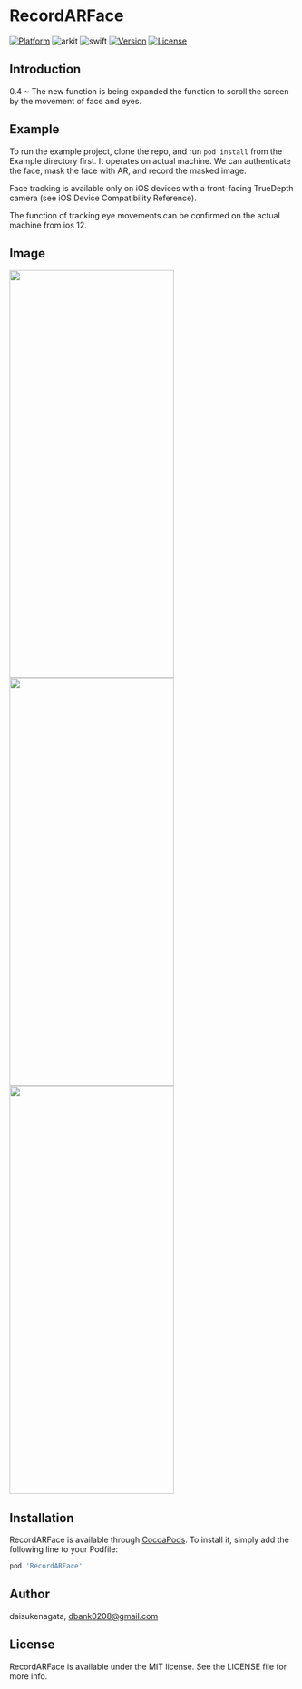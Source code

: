 # RecordARFace
[![Platform](https://img.shields.io/cocoapods/p/RecordARFace.svg?style=flat)](https://cocoapods.org/pods/RecordARFace)
![arkit](https://img.shields.io/badge/ARKit-2.0-brightgreen.svg) 
![swift](https://img.shields.io/badge/swift-4.2-orange.svg) 
[![Version](https://img.shields.io/cocoapods/v/RecordARFace.svg?style=flat)](https://cocoapods.org/pods/RecordARFace)
[![License](https://img.shields.io/cocoapods/l/RecordARFace.svg?style=flat)](https://cocoapods.org/pods/RecordARFace)

## Introduction

0.4 ~ The new function is being expanded the function to scroll the screen by the movement of face and eyes.

## Example

To run the example project, clone the repo, and run `pod install` from the Example directory first.
It operates on actual machine.
We can authenticate the face, mask the face with AR, and record the masked image.

Face tracking is available only on iOS devices with a front-facing TrueDepth camera (see iOS Device Compatibility Reference). 

The function of tracking eye movements can be confirmed on the actual machine from ios 12.

## Image
<img src="https://user-images.githubusercontent.com/16457165/50737574-57990900-120e-11e9-9f7e-ac8d030757a8.gif"  width="290" height="720"><img src="https://user-images.githubusercontent.com/16457165/50793605-1b4bd280-130c-11e9-89bb-3db584ce6108.png" width="290" height="720"><img src="https://user-images.githubusercontent.com/16457165/51955995-506dbf80-2489-11e9-918d-10002daf5df9.gif"  width="290"  height="720">

## Installation

RecordARFace is available through [CocoaPods](https://cocoapods.org). To install
it, simply add the following line to your Podfile:

```ruby
pod 'RecordARFace'
```

## Author

daisukenagata, dbank0208@gmail.com

## License

RecordARFace is available under the MIT license. See the LICENSE file for more info.
